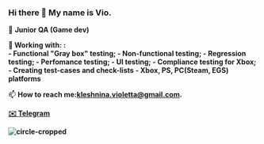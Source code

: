 ### Hi there 👋 My name is Vio. 

   🌱 <b> Junior QA (Game dev)
           
🤔   <b> Working with: </b>:  
         - Functional "Gray box" testing;
         - Non-functional testing;
         - Regression testing;
         - Perfomance testing;
         - UI testing;
         - Compliance testing for Xbox;
         - Creating test-cases and check-lists
         - Xbox, PS, PC(Steam, EGS) platforms
</b> 
  
📫   <b>How to reach me:kleshnina.violetta@gmail.com.

   <a href="https://t.me/gbc_bae" class="button-2"><span>✉️ Telegram</span></a>
   

![circle-cropped](https://user-images.githubusercontent.com/85833249/123116863-ef742700-d449-11eb-902e-5fb1fcd76164.png)


